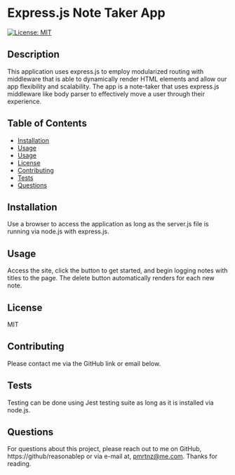 # Express.js Note Taker App

[![License: MIT](https://img.shields.io/badge/License-MIT-yellow.svg)](https://opensource.org/licenses/MIT)
  
## Description
This application uses express.js to employ modularized routing with middleware that is able to dynamically render HTML elements and allow our app flexibility and scalability. The app is a note-taker that uses express.js middleware like body parser to effectively move a user through their experience.

## Table of Contents

- [Installation](#installation)
- [Usage](#usage)
- [Usage](#usage)
- [License](#license)
- [Contributing](#contributing)
- [Tests](#tests)
- [Questions](#questions)

  
## Installation
Use a browser to access the application as long as the server.js file is running via node.js with express.js.

## Usage
Access the site, click the button to get started, and begin logging notes with titles to the page. The delete button automatically renders for each new note.

## License
MIT

## Contributing
Please contact me via the GitHub link or email below.

## Tests
Testing can be done using Jest testing suite as long as it is installed via node.js.

## Questions
For questions about this project, please reach out to me on GitHub, https://github/reasonablep or via e-mail at, pmrtnz@me.com. Thanks for reading. 
